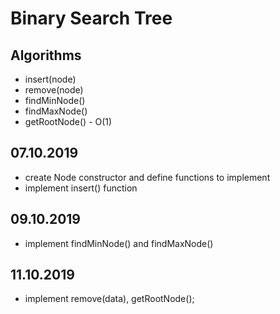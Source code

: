 # Binary Search Tree #

## Algorithms ##
- insert(node)
- remove(node)
- findMinNode()
- findMaxNode()
- getRootNode() - O(1)


## 07.10.2019 ##

- create Node constructor and define functions to implement
- implement insert() function

## 09.10.2019 ##
- implement findMinNode() and findMaxNode()

## 11.10.2019 ##
- implement remove(data), getRootNode();

